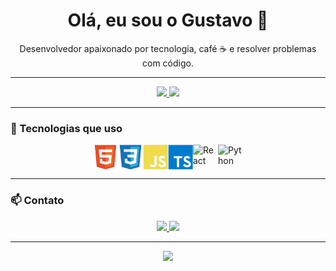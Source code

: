 <h1 align="center">Olá, eu sou o Gustavo 👋</h1>

<p align="center">
  Desenvolvedor apaixonado por tecnologia, café ☕ e resolver problemas com código.
</p>

---

<div align="center">
  <a href="https://github.com/abrantessantos">
    <img height="180em" src="https://github-readme-stats.vercel.app/api?username=abrantessantos&show_icons=true&theme=tokyonight&include_all_commits=true&count_private=true"/>
    <img height="180em" src="https://github-readme-stats.vercel.app/api/top-langs/?username=abrantessantos&layout=compact&langs_count=16&theme=tokyonight"/>
  </a>
</div>

---

### 🚀 Tecnologias que uso

<div style="display: flex; justify-content: center; flex-wrap: wrap;">
  <img src="https://raw.githubusercontent.com/devicons/devicon/master/icons/html5/html5-original.svg" alt="HTML" width="40" height="40"/>
  <img src="https://raw.githubusercontent.com/devicons/devicon/master/icons/css3/css3-original.svg" alt="CSS" width="40" height="40"/>
  <img src="https://raw.githubusercontent.com/devicons/devicon/master/icons/javascript/javascript-plain.svg" alt="JavaScript" width="40" height="40"/>
  <img src="https://raw.githubusercontent.com/devicons/devicon/master/icons/typescript/typescript-plain.svg" alt="TypeScript" width="40" height="40"/>
  <img src="https://cdn.jsdelivr.net/gh/devicons/devicon/icons/react/react-original-wordmark.svg" alt="React" width="40" height="40"/>
  <img  src="https://cdn.jsdelivr.net/gh/devicons/devicon@latest/icons/python/python-plain-wordmark.svg"alt="Python" height="40" width="40"/>
</div>

---

### 📫 Contato

<p align="center">
  <a href="mailto:abrantes004@gmail.com">
    <img src="https://img.shields.io/badge/-Gmail-%23333?style=for-the-badge&logo=gmail&logoColor=white">
  </a>
  <a href="https://www.linkedin.com/in/abrantessantos/">
    <img src="https://img.shields.io/badge/-LinkedIn-%230077B5?style=for-the-badge&logo=linkedin&logoColor=white">
  </a>
</p>

---

<p align="center">
  <img src="https://readme-typing-svg.herokuapp.com?font=Fira+Code&size=20&pause=1000&color=00F7FF&center=true&vCenter=true&width=435&lines=Seja+bem-vindo+ao+meu+GitHub!;Desenvolvedor+Full+Stack;Sempre+aprendendo+algo+novo+🚀" />
</p>

